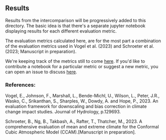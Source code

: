 ## Results

Results from the intercomparison will be progressively added to this directory.
The basic idea is that there's a separate jupyter notebook displaying results for each different evaluation metric.

The evaluation metrics calculated here, are for the most part a combination of the evaluation metrics used in Vogel et al. (2023) and Schroeter et al. (2023; Manuscript in preparation).

We're keeping track of the metrics still to come [here](https://github.com/AusClimateService/npcp/issues/8).
If you'd like to contribute a notebook for a particular metric or suggest a new metric,
you can open an issue to discuss [here](https://github.com/AusClimateService/npcp/issues).


### References:
Vogel, E., Johnson, F., Marshall, L., Bende-Michl, U., Wilson, L., Peter, J.R., Wasko, C., Srikanthan, S., Sharples, W., Dowdy, A. and Hope, P., 2023. 
An evaluation framework for downscaling and bias correction in climate change impact studies. Journal of Hydrology, p.129693.

Schroeter, B., Ng, B., Takbash, A., Rafter, T., Thatcher, M., 2023. A comprehensive evaluation of mean and extreme climate for the Conformal Cubic Atmospheric Model (CCAM).[Manuscript in preparation].